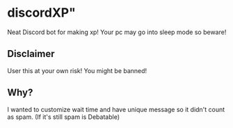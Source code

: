 # discordXP"

Neat Discord bot for making xp!
Your pc may go into sleep mode so beware!

## Disclaimer

User this at your own risk! You might be banned!

## Why?

I wanted to customize wait time and have unique message so it didn't count as spam. (If it's still spam is Debatable)
